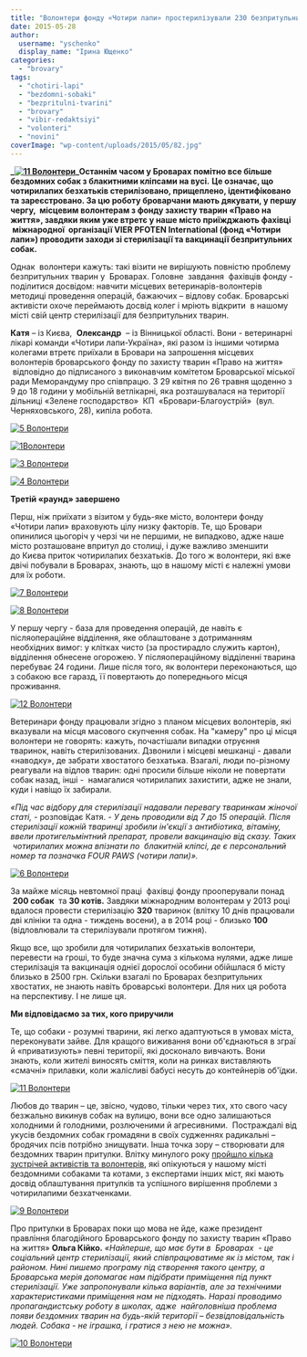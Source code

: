 ```yaml
---
title: "Волонтери фонду «Чотири лапи» простерилізували 230 безпритульних тварин у Броварах. Що далі?"
date: 2015-05-28
author: 
  username: "yschenko"
  display_name: "Ірина Ющенко"
categories: 
  - "brovary"
tags: 
  - "chotiri-lapi"
  - "bezdomni-sobaki"
  - "bezpritulni-tvarini"
  - "brovary"
  - "vibir-redaktsiyi"
  - "volonteri"
  - "novini"
coverImage: "wp-content/uploads/2015/05/82.jpg"
---
```


**_[![11 Волонтери](https://mpz.brovary.org/wp-content/uploads/2015/05/113.jpg)](https://mpz.brovary.org/wp-content/uploads/2015/05/113.jpg)_Останнім часом у Броварах помітно все більше бездомних собак з блакитними кліпсами на вусі.** **Це означає, що чотирилапих безхатьків стерилізовано, прищеплено, ідентифіковано та зареєстровано. За цю роботу броварчани мають дякувати, у першу чергу,  місцевим волонтерам з фонду захисту тварин «Право на життя», завдяки яким уже втретє у наше місто приїжджають фахівці  міжнародної  організації VIER PFOTEN International (фонд «Чотири лапи») проводити заходи зі стерилізації та вакцинації безпритульних собак.**

Однак  волонтери кажуть: такі візити не вирішують повністю проблему безпритульних тварин у  Броварах. Головне  завдання  фахівців фонду - поділитися досвідом: навчити місцевих ветеринарів-волонтерів методиці проведення операцій, бажаючих – відлову собак. Броварські активісти охоче переймають досвід колег і мріють відкрити  в нашому місті свій центр стерилізації для безпритульних тварин.

**Катя** – із Києва,  **Олександр**  – із Вінницької області. Вони - ветеринарні лікарі команди «Чотири лапи-Україна», які разом із іншими чотирма колегами втретє приїхали в Бровари на запрошення місцевих волонтерів броварського фонду по захисту тварин «Право на життя»  відповідно до підписаного з виконавчим комітетом Броварської міської ради Меморандуму про співпрацю. З 29 квітня по 26 травня щоденно з 9 до 18 години у мобільній ветлікарні, яка розташувалася на території дільниці «Зелене господарство»  КП  «Бровари-Благоустрій»  (вул. Черняховського, 28), кипіла робота.

[![5 Волонтери](https://mpz.brovary.org/wp-content/uploads/2015/05/52.jpg)](https://mpz.brovary.org/wp-content/uploads/2015/05/52.jpg)

[![1Волонтери](https://mpz.brovary.org/wp-content/uploads/2015/05/16.jpg)](https://mpz.brovary.org/wp-content/uploads/2015/05/16.jpg)

[![3 Волонтери](https://mpz.brovary.org/wp-content/uploads/2015/05/33.jpg)](https://mpz.brovary.org/wp-content/uploads/2015/05/33.jpg)

[![4 Волонтери](https://mpz.brovary.org/wp-content/uploads/2015/05/41.jpg)](https://mpz.brovary.org/wp-content/uploads/2015/05/41.jpg)

**Третій «раунд» завершено**

Перш, ніж приїхати з візитом у будь-яке місто, волонтери фонду «Чотири лапи» враховують цілу низку факторів. Те, що Бровари опинилися цьогоріч у черзі чи не першими, не випадково, адже наше місто розташоване впритул до столиці, і дуже важливо зменшити до Києва приток чотирилапих безхатьків. До того ж волонтери, які вже двічі побували в Броварах, знають, що в нашому місті є належні умови для їх роботи.

[![7 Волонтери](https://mpz.brovary.org/wp-content/uploads/2015/05/72.jpg)](https://mpz.brovary.org/wp-content/uploads/2015/05/72.jpg)

[![8 Волонтери](https://mpz.brovary.org/wp-content/uploads/2015/05/82.jpg)](https://mpz.brovary.org/wp-content/uploads/2015/05/82.jpg)

У першу чергу - база для проведення операцій, де навіть є післяопераційне відділення, яке облаштоване з дотриманням необхідних вимог: у клітках чисто (за простирадло служить картон), відділення обнесене огорожею. У післяопераційному відділенні тварина перебуває 24 години. Лише після того, як волонтери переконаються, що з собакою все гаразд, її повертають до попереднього місця проживання.

[![12 Волонтери](https://mpz.brovary.org/wp-content/uploads/2015/05/122.jpg)](https://mpz.brovary.org/wp-content/uploads/2015/05/122.jpg)

Ветеринари фонду працювали згідно з планом місцевих волонтерів, які вказували на місця масового скупчення собак. На "камеру" про ці місця волонтери не говорять: кажуть, почастішали випадки отруєння тваринок, навіть стерилізованих. Дзвонили і місцеві мешканці - давали «наводку», де забрати хвостатого безхатька. Взагалі, люди по-різному реагували на відлов тварин: одні просили більше ніколи не повертати собак назад, інші -  намагалися чотирилапих захистити, адже не знали, куди і навіщо їх забирали.

_«Під час відбору для стерилізації надавали перевагу тваринкам жіночої статі, -_ розповідає Катя. _- У день проводили від 7 до 15 операцій. Після стерилізації кожній тваринці зробили ін'єкції з антибіотика, вітаміну, ввели протигельмінтний препарат, провели вакцинацію від сказу. Таких  чотирилапих можна впізнати по  блакитній кліпсі, де є персональний номер та позначка FOUR PAWS (чотири лапи)»._

[![6 Волонтери](https://mpz.brovary.org/wp-content/uploads/2015/05/62.jpg)](https://mpz.brovary.org/wp-content/uploads/2015/05/62.jpg)

За майже місяць невтомної праці  фахівці фонду прооперували понад  **200 собак**  та **30 котів.** Завдяки міжнародним волонтерам у 2013 році вдалося провести стерилізацію **320** тваринок (влітку 10 днів працювали дві клініки та одна - тиждень восени), а в 2014 році - близько **100** (відловлювали та стерилізували протягом тижня).

Якщо все, що зробили для чотирилапих безхатьків волонтери, перевести на гроші, то буде значна сума з кількома нулями, адже лише стерилізація та вакцинація однієї дорослої особини обійшлася б місту близько в 2500 грн. Скільки взагалі по Броварах безпритульних хвостатих, не знають навіть броварські волонтери. Для них ця робота на перспективу. І не лише ця.

**Ми відповідаємо за тих, кого приручили**

Те, що собаки - розумні тварини, які легко адаптуються в умовах міста, переконувати зайве. Для кращого виживання вони об'єднаються в зграї й «приватизують» певні території, які досконало вивчають. Вони знають, коли жителі виносять сміття, коли на ринках виставляють «смачні» прилавки, коли жалісливі бабусі несуть до контейнерів об'їдки.

[![11 Волонтери](https://mpz.brovary.org/wp-content/uploads/2015/05/113.jpg)](https://mpz.brovary.org/wp-content/uploads/2015/05/113.jpg)

Любов до тварин – це, звісно, чудово, тільки через тих, хто свого часу безжально викинув собак на вулицю, вони все одно залишаються холодними й голодними, розлюченими й агресивними.  Постраждалі від укусів бездомних собак громадяни в своїх судженнях радикальні – бродячих псів потрібно знищувати. Інша точка зору – створювати для бездомних тварин притулки. Влітку минулого року [пройшло кілька зустрічей активістів та волонтерів](https://mpz.brovary.org/brovarski-aktivisti-berutsya-za-problemu-bezpritulnih-tvarin-ta-shukayut-odnodumtsiv), які опікуються у нашому місті бездомними собаками та котами, з експертами інших міст, які мають досвід облаштування притулків та успішного вирішення проблеми з чотирилапими безхатченками.

[![9 Волонтери](https://mpz.brovary.org/wp-content/uploads/2015/05/9.jpg)](https://mpz.brovary.org/wp-content/uploads/2015/05/9.jpg)

Про притулки в Броварах поки що мова не йде, каже президент правління благодійного Броварського фонду по захисту тварин «Право на життя» **Ольга Кійко.** _«Найперше, що має бути в  Броварах  - це соціальний центр стерилізації, який співпрацюватиме як із містом, так і районом. Нині пишемо програму під створення такого центру, а Броварська мерія допомагає нам підібрати приміщення під пункт стерилізації. Уже запропонували кілька варіантів, але за технічними характеристиками приміщення нам не підходять. Наразі проводимо пропагандистську роботу в школах, адже  найголовніша проблема появи бездомних тварин на будь-якій території – безвідповідальність людей. Собака - не іграшка, і гратися з нею не можна»._

[![10 Волонтери](https://mpz.brovary.org/wp-content/uploads/2015/05/101.jpg)](https://mpz.brovary.org/wp-content/uploads/2015/05/101.jpg)
